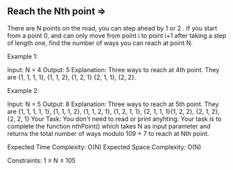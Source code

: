 Reach the Nth point  =>
-------------------


There are N points on the road, you can step ahead by 1 or 2 . If you start from a point 0, and can only move from point i to point i+1 after taking a step of length one, find the number of ways you can reach at point N. 

Example 1:

Input: 
N = 4
Output: 
5
Explanation: Three ways to reach at 4th
point. They are {1, 1, 1, 1}, {1, 1, 2},
{1, 2, 1} {2, 1, 1}, {2, 2}.

Example 2:

Input: N = 5
Output: 8
Explanation: Three ways to reach at 5th
point. They are {1, 1, 1, 1, 1},
{1, 1, 1, 2}, {1, 1, 2, 1}, {1, 2, 1, 1},
{2, 1, 1, 1}{1, 2, 2}, {2, 1, 2}, {2, 2, 1}
Your Task:
You don't need to read or print anyhting. Your task is to complete the function nthPoint() which takes N as input parameter and returns the total number of ways modulo 109 + 7 to reach at Nth point.

Expected Time Complexity: O(N)
Expected Space Complexity: O(N)

Constraints:
1 ≤ N ≤ 105

